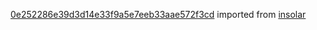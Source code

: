 [0e252286e39d3d14e33f9a5e7eeb33aae572f3cd](https://github.com/insolar/insolar/commit/0e252286e39d3d14e33f9a5e7eeb33aae572f3cd) imported from [insolar](https://github.com/insolar/insolar)
